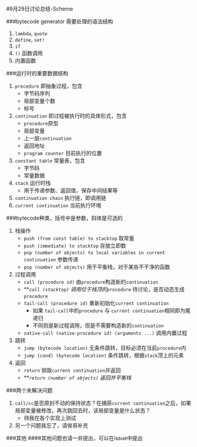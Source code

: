 
#9月29日讨论总结-Scheme

###bytecode generator 需要处理的语法结构
1. `lambda`, `quote`
2. `define`, `set!`
3. `if`
4. `()` 函数调用
5. 内置函数

###运行时的重要数据结构
1. `procedure` 即抽象过程，包含
    * 字节码序列
    * 局部变量个数
    * 标号
2. `continuation` 即过程被执行时的具体形式，包含
    * `procedure`原型
    * 局部变量
    * 上一层`continuation`
    * 返回地址
    * `program counter` 目前执行的位置
3. `constant table` 常量表，包含
    * 字节码
    * 常量数据
4. `stack` 运行时栈
    * 用于传递参数、返回值，保存中间结果等
5. `continuation chain` 执行链，即调用链
6. `current continuation` 当前执行环境

###bytecode种类，括号中是参数，斜体是可选的
1. 栈操作
    * `push (from const table) to stacktop` 取常量
    * `push (immediate) to stacktop` 存放立即数
    * `pop (number of objects) to local variables in current continuation` 参数传递
    * `pop (number of objects)` 用于平衡栈，对于某些不干净的函数
2. 过程调用
    * `call (procedure id)` 由`procedure`构造新的`continuation`
    * **_`call (stacktop)` 调用位于栈顶的`procedure`_ 待讨论，是否动态生成`procedure`
    * `tail-call (procedure id)` 重新初始化`current continuation`
        * 如果 `tail-call`中的`procedure` 与 `current continuation`相同即为尾递归
        * 不同则是新过程调用，但是不需要构造新的`continuation`
    * `native-call (native-procedure id) (arguments ...)` 调用内置过程
3. 跳转
    * `jump (bytecode location)` 无条件跳转，目标必须在当前`procedure`内
    * `jump (cond) (bytecode location)` 条件跳转，根据`stack`顶上的元素
4. 返回
    * `return` 销毁`current continuation`并返回
    * **_`return (number of objects)` 返回并平衡栈_

###两个未解决问题
1. `call/cc`是否原封不动的保持状态？在捕获`current continuation`之后，如果局部变量被修改，再次跳回去时，该局部变量是什么状态？
    * 待我在各个实现上测试
2. 另一个问题我忘了，请侯哥补充

###其他
####其他问题也请一并提出，可以在issue中提出